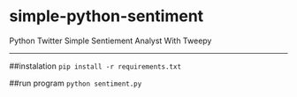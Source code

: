 # simple-python-sentiment
Python Twitter Simple Sentiement Analyst With Tweepy

---

##instalation
```pip install -r requirements.txt```

##run program
```python sentiment.py```